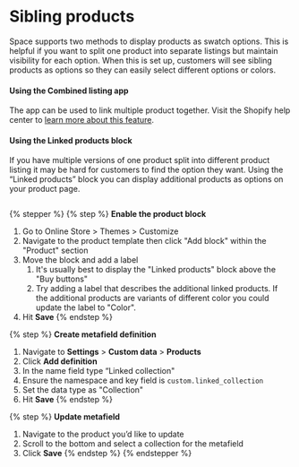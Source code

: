 # Sibling products

Space supports two methods to display products as swatch options. This is helpful if you want to split one product into separate listings but maintain visibility for each option. When this is set up, customers will see sibling products as options so they can easily select different options or colors.

#### Using the Combined listing app <a href="#h_2bcf225838" id="h_2bcf225838"></a>

The app can be used to link multiple product together. Visit the Shopify help center to [learn more about this feature](https://www.shopify.com/enterprise/blog/combined-listings?utm_campaign=winter24edition\&utm_channel=W24-editions-website\&utm_content=W24E\&utm_medium=W24E-page\&utm_source=editions).

#### Using the Linked products block <a href="#h_cca672d346" id="h_cca672d346"></a>

If you have multiple versions of one product split into different product listing it may be hard for customers to find the option they want. Using the “Linked products” block you can display additional products as options on your product page.

<div align="left"><figure><img src="https://downloads.intercomcdn.com/i/o/1199113876/d52e9df88e7df4162b8d1a2a/CleanShot+2024-09-30+at+16_38_29%402x.png?expires=1744682400&#x26;signature=77329ecf2a86c61fe8b5aa4a8c3ee774ca76885856f5adea859b17cd9de91d47&#x26;req=dSEuH8h%2FnolYX%2FMW1HO4zbKV%2FaqpEaFXxYnS4Ar%2FPaaCkex3r0CyKkqc2esv%0AFKm0Q3gjxu03JLwRdz0%3D%0A" alt=""><figcaption></figcaption></figure></div>

{% stepper %}
{% step %}
**Enable the product block**

1. Go to Online Store > Themes > Customize
2. Navigate to the product template then click "Add block" within the "Product" section
3. Move the block and add a label
   1. It's usually best to display the "Linked products" block above the "Buy buttons"
   2. Try adding a label that describes the additional linked products. If the additional products are variants of different color you could update the label to "Color".
4. Hit **Save**
{% endstep %}

{% step %}
**Create metafield definition**

1. Navigate to **Settings** > **Custom data** > **Products**
2. Click **Add definition**
3. In the name field type “Linked collection"
4. Ensure the namespace and key field is `custom.linked_collection`
5. Set the data type as "Collection"
6. Hit **Save**
{% endstep %}

{% step %}
**Update metafield**

1. Navigate to the product you’d like to update
2. Scroll to the bottom and select a collection for the metafield
3. Click **Save**
{% endstep %}
{% endstepper %}
